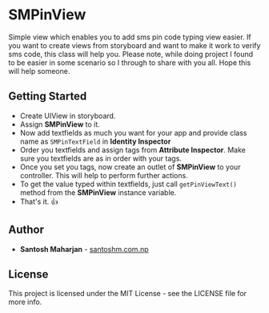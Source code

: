 # SMPinView
Simple view which enables you to add sms pin code typing view easier. If you want to create views from storyboard and want to make it work to verify sms code, this class will help you.
Please note, while doing project I found to be easier in some scenario so I through to share with you all. Hope this will help someone.

## Getting Started

* Create UIView in storyboard.
* Assign **SMPinView** to it.
* Now add textfields as much you want for your app and provide class name as `SMPinTextField` in **Identity Inspector**
* Order you textfields and assign tags from **Attribute Inspector**. Make sure you textfields are as in order with your tags.
* Once you set you tags, now create an outlet of **SMPinView** to your controller. This will help to perform further actions.
* To get the value typed within textfields, just call `getPinViewText()` method from the **SMPinView** instance variable.
* That's it. 👍

## Author

* **Santosh Maharjan** - [santoshm.com.np](http://www.santoshm.com.np)

## License

This project is licensed under the MIT License - see the LICENSE file for more info.
